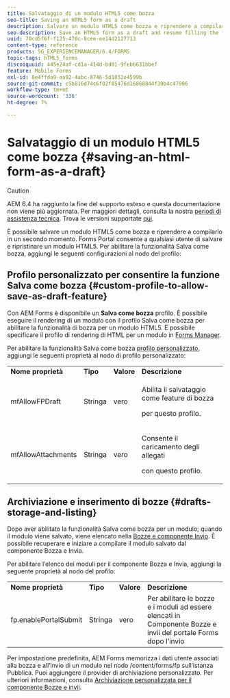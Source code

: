 ```yaml
---
title: Salvataggio di un modulo HTML5 come bozza
seo-title: Saving an HTML5 form as a draft
description: Salvare un modulo HTML5 come bozza e riprendere a compilarlo in un secondo momento.
seo-description: Save an HTML5 form as a draft and resume filling the form at a later stage.
uuid: 70cd5f6f-f125-470c-8cee-ee14d2127713
content-type: reference
products: SG_EXPERIENCEMANAGER/6.4/FORMS
topic-tags: hTML5_forms
discoiquuid: 445e24af-cd1a-414d-bd01-9feb6631bbef
feature: Mobile Forms
exl-id: 8e4ffda9-ea92-4abc-8746-5d1852e4599b
source-git-commit: c5b816d74c6f02f85476d16868844f39b4c47996
workflow-type: tm+mt
source-wordcount: '336'
ht-degree: 7%

---
```


# Salvataggio di un modulo HTML5 come bozza {#saving-an-html-form-as-a-draft}

>[!CAUTION]
>
>AEM 6.4 ha raggiunto la fine del supporto esteso e questa documentazione non viene più aggiornata. Per maggiori dettagli, consulta la nostra [periodi di assistenza tecnica](https://helpx.adobe.com/it/support/programs/eol-matrix.html). Trova le versioni supportate [qui](https://experienceleague.adobe.com/docs/).

È possibile salvare un modulo HTML5 come bozza e riprendere a compilarlo in un secondo momento. Forms Portal consente a qualsiasi utente di salvare e ripristinare un modulo HTML5. Per abilitare la funzionalità Salva come bozza, aggiungi le seguenti configurazioni al nodo del profilo:

## Profilo personalizzato per consentire la funzione Salva come bozza {#custom-profile-to-allow-save-as-draft-feature}

Con AEM Forms è disponibile un **Salva come bozza** profilo. È possibile eseguire il rendering di un modulo con il profilo Salva come bozza per abilitare la funzionalità di bozza per un modulo HTML5. È possibile specificare il profilo di rendering di HTML per un modulo in [Forms Manager](/help/forms/using/introduction-managing-forms.md).

Per abilitare la funzionalità Salva come bozza [profilo personalizzato](/help/forms/using/custom-profile.md), aggiungi le seguenti proprietà al nodo di profilo personalizzato:

<table> 
 <tbody> 
  <tr> 
   <td><strong>Nome proprietà</strong></td> 
   <td><strong>Tipo</strong></td> 
   <td><strong>Valore</strong></td> 
   <td><strong>Descrizione</strong></td> 
  </tr> 
  <tr> 
   <td>mfAllowFPDraft</td> 
   <td>Stringa</td> 
   <td>vero</td> 
   <td><p>Abilita il salvataggio come feature di bozza</p> <p>per questo profilo.</p> </td> 
  </tr> 
  <tr> 
   <td>mfAllowAttachments</td> 
   <td>Stringa</td> 
   <td>vero</td> 
   <td><p>Consente il caricamento degli allegati</p> <p>con questo profilo.</p> </td> 
  </tr> 
 </tbody> 
</table>

## Archiviazione e inserimento di bozze {#drafts-storage-and-listing}

Dopo aver abilitato la funzionalità Salva come bozza per un modulo; quando il modulo viene salvato, viene elencato nella [Bozze e componente Invio](/help/forms/using/draft-submission-component.md). È possibile recuperare e iniziare a compilare il modulo salvato dal componente Bozza e Invia.

Per abilitare l’elenco dei moduli per il componente Bozza e Invia, aggiungi la seguente proprietà al nodo del profilo:

<table> 
 <tbody> 
  <tr> 
   <td><strong>Nome proprietà</strong></td> 
   <td><strong>Tipo</strong></td> 
   <td><strong>Valore</strong></td> 
   <td><strong>Descrizione</strong></td> 
  </tr> 
  <tr> 
   <td>fp.enablePortalSubmit</td> 
   <td>Stringa</td> 
   <td>vero</td> 
   <td>Per abilitare le bozze e i moduli ad essere elencati in<br /> Componente Bozze e invii del portale Forms dopo l’invio</td> 
  </tr> 
 </tbody> 
</table>

Per impostazione predefinita, AEM Forms memorizza i dati utente associati alla bozza e all’invio di un modulo nel nodo /content/forms/fp sull’istanza Pubblica. Puoi aggiungere il provider di archiviazione personalizzato. Per ulteriori informazioni, consulta [Archiviazione personalizzata per il componente Bozze e invii](/help/forms/using/adding-custom-storage-provider-forms.md).
